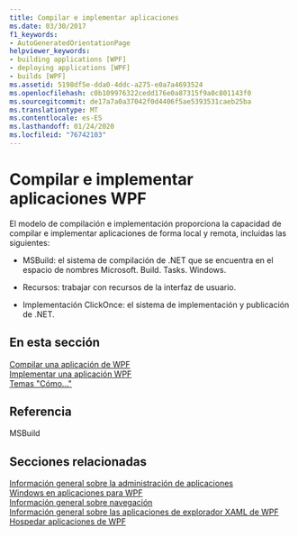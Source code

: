 ```yaml
---
title: Compilar e implementar aplicaciones
ms.date: 03/30/2017
f1_keywords:
- AutoGeneratedOrientationPage
helpviewer_keywords:
- building applications [WPF]
- deploying applications [WPF]
- builds [WPF]
ms.assetid: 5198df5e-dda0-4ddc-a275-e0a7a4693524
ms.openlocfilehash: c0b109976322cedd176e0a87315f9a0c801143f0
ms.sourcegitcommit: de17a7a0a37042f0d4406f5ae5393531caeb25ba
ms.translationtype: MT
ms.contentlocale: es-ES
ms.lasthandoff: 01/24/2020
ms.locfileid: "76742103"
---
```

# <a name="building-and-deploying-wpf-applications"></a>Compilar e implementar aplicaciones WPF
El modelo de compilación e implementación proporciona la capacidad de compilar e implementar aplicaciones de forma local y remota, incluidas las siguientes:  
  
- MSBuild: el sistema de compilación de .NET que se encuentra en el espacio de nombres Microsoft. Build. Tasks. Windows.  
  
- Recursos: trabajar con recursos de la interfaz de usuario.  
  
- Implementación ClickOnce: el sistema de implementación y publicación de .NET.  
  
## <a name="in-this-section"></a>En esta sección  
 [Compilar una aplicación de WPF](building-a-wpf-application-wpf.md)  
 [Implementar una aplicación WPF](deploying-a-wpf-application-wpf.md)  
 [Temas "Cómo..."](build-and-deploy-how-to-topics.md)  
  
## <a name="reference"></a>Referencia  
 MSBuild  
  
## <a name="related-sections"></a>Secciones relacionadas  
 [Información general sobre la administración de aplicaciones](application-management-overview.md)  
  [Windows en aplicaciones para WPF](windows-in-wpf-applications.md)  
  [Información general sobre navegación](navigation-overview.md)  
  [Información general sobre las aplicaciones de explorador XAML de WPF](wpf-xaml-browser-applications-overview.md)  
  [Hospedar aplicaciones de WPF](hosting-wpf-applications.md)
